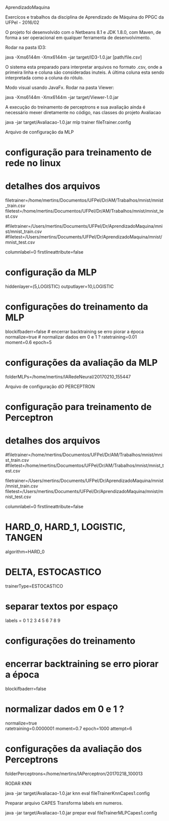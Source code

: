 AprendizadoMaquina

Exercícos e trabalhos da disciplina de Aprendizado de Máquina do PPGC da UFPel - 2016/02

O projeto foi desenvolvido com o Netbeans 8.1 e JDK 1.8.0, com Maven, de forma a ser operacional em qualquer ferramenta de desenvolvimento.

Rodar na pasta ID3:

java -Xms6144m -Xmx6144m -jar target/ID3-1.0.jar [path/file.csv]

O sistema esta preparado para interpretar arquivos no formato .csv, onde a primeira linha e coluna são consideradas inuteis.
A última coluna esta sendo interpretada como a coluna do rótulo.

Modo visual usando JavaFx. Rodar na pasta Viewer:

java -Xms6144m -Xmx6144m -jar target/Viewer-1.0.jar 



A execução do treinamento de perceptrons e sua avaliação ainda é necessário mexer diretamente no código, nas classes do projeto Avaliacao


java -jar target/Avaliacao-1.0.jar mlp trainer fileTrainer.config


Arquivo de configuração da MLP

# configuração para treinamento de rede no linux

# detalhes dos arquivos
filetrainer=/home/mertins/Documentos/UFPel/Dr/AM/Trabalhos/mnist/mnist_train.csv
filetest=/home/mertins/Documentos/UFPel/Dr/AM/Trabalhos/mnist/mnist_test.csv

#filetrainer=/Users/mertins/Documents/UFPel/Dr/AprendizadoMaquina/mnist/mnist_train.csv
#filetest=/Users/mertins/Documents/UFPel/Dr/AprendizadoMaquina/mnist/mnist_test.csv

columnlabel=0
firstlineattribute=false

# configuração da MLP
hiddenlayer=(5,LOGISTIC)
outputlayer=10,LOGISTIC

# configurações do treinamento da MLP
blockifbaderr=false     # encerrar backtraining se erro piorar a época
normalize=true         # normalizar dados em 0 e 1 ?
ratetraining=0.01
moment=0.6
epoch=5

# configurações da avaliação da MLP
folderMLPs=/home/mertins/IARedeNeural/20170210_155447




Arquivo de configuração dO PERCEPTRON

# configuração para treinamento de Perceptron

# detalhes dos arquivos
#filetrainer=/home/mertins/Documentos/UFPel/Dr/AM/Trabalhos/mnist/mnist_train.csv
#filetest=/home/mertins/Documentos/UFPel/Dr/AM/Trabalhos/mnist/mnist_test.csv

filetrainer=/Users/mertins/Documents/UFPel/Dr/AprendizadoMaquina/mnist/mnist_train.csv
filetest=/Users/mertins/Documents/UFPel/Dr/AprendizadoMaquina/mnist/mnist_test.csv

columnlabel=0
firstlineattribute=false

# HARD_0, HARD_1, LOGISTIC, TANGEN
algorithm=HARD_0              

# DELTA, ESTOCASTICO  
trainerType=ESTOCASTICO       

# separar textos por espaço
labels = 0 1 2 3 4 5 6 7 8 9

# configurações do treinamento 
# encerrar backtraining se erro piorar a época
blockifbaderr=false             
# normalizar dados em 0 e 1 ?
normalize=true                  
ratetraining=0.0000001
moment=0.7
epoch=1000
attempt=6

# configurações da avaliação dos Perceptrons
folderPerceptrons=/home/mertins/IAPerceptron/20170218_100013

RODAR KNN

java -jar target/Avaliacao-1.0.jar knn eval fileTrainerKnnCapes1.config

Preparar arquivo CAPES
Transforma labels em numeros.

java -jar target/Avaliacao-1.0.jar prepar eval fileTrainerMLPCapes1.config 
